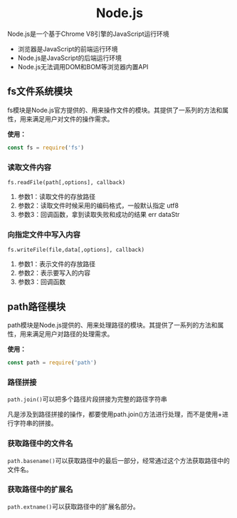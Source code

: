 # <center>Node.js

Node.js是一个基于Chrome V8引擎的JavaScript运行环境

- 浏览器是JavaScript的前端运行环境
- Node.js是JavaScript的后端运行环境
- Node.js无法调用DOM和BOM等浏览器内置API

## fs文件系统模块

fs模块是Node.js官方提供的、用来操作文件的模块。其提供了一系列的方法和属性，用来满足用户对文件的操作需求。

**使用：**

```js
const fs = require('fs')
```

### 读取文件内容

`fs.readFile(path[,options], callback)`

1. 参数1：读取文件的存放路径
2. 参数2：读取文件时候采用的编码格式，一般默认指定 utf8
3. 参数3：回调函数，拿到读取失败和成功的结果  err  dataStr

### 向指定文件中写入内容

`fs.writeFile(file,data[,options], callback)`

1. 参数1：表示文件的存放路径
2. 参数2：表示要写入的内容
3. 参数3：回调函数

## path路径模块

path模块是Node.js提供的、用来处理路径的模块。其提供了一系列的方法和属性，用来满足用户对路径的处理需求。

**使用：**

```js
const path = require('path')
```

### 路径拼接

`path.join()`可以把多个路径片段拼接为完整的路径字符串

凡是涉及到路径拼接的操作，都要使用path.join()方法进行处理，而不是使用+进行字符串的拼接。

### 获取路径中的文件名

`path.basename()`可以获取路径中的最后一部分，经常通过这个方法获取路径中的文件名。

### 获取路径中的扩展名

`path.extname()`可以获取路径中的扩展名部分。